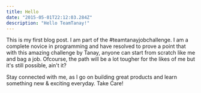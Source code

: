 ```yaml
---
title: Hello 
date: "2015-05-01T22:12:03.284Z"
description: "Hello TeamTanay!"
---
```


This is my first blog post. I am part of the #teamtanayjobchallenge.
I am a complete novice in programming and have resolved to prove a point that with this amazing challenge by Tanay, anyone can start from scratch like me and bag a job. Ofcourse, the path will be a lot tougher for the likes of me but it's still possible, ain't it?

Stay connected with me, as I go on building great products and learn something new & exciting everyday. Take Care! 
